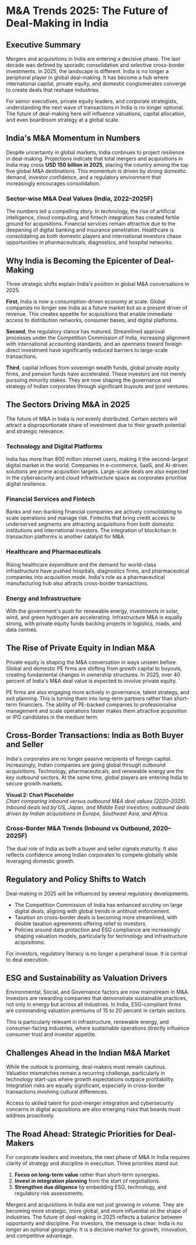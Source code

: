 # M&A Trends 2025: The Future of Deal-Making in India

## Executive Summary

Mergers and acquisitions in India are entering a decisive phase. The last decade was defined by sporadic consolidation and selective cross-border investments. In 2025, the landscape is different. India is no longer a peripheral player in global deal-making. It has become a hub where international capital, private equity, and domestic conglomerates converge to create deals that reshape industries.

For senior executives, private equity leaders, and corporate strategists, understanding the next wave of transactions in India is no longer optional. The future of deal-making here will influence valuations, capital allocation, and even boardroom strategy at a global scale.

## India's M&A Momentum in Numbers

Despite uncertainty in global markets, India continues to project resilience in deal-making. Projections indicate that total mergers and acquisitions in India may cross **USD 150 billion in 2025**, placing the country among the top five global M&A destinations. This momentum is driven by strong domestic demand, investor confidence, and a regulatory environment that increasingly encourages consolidation.

### Sector-wise M&A Deal Values (India, 2022–2025F)

The numbers tell a compelling story. In technology, the rise of artificial intelligence, cloud computing, and fintech integration has created fertile ground for acquisitions. Financial services remain attractive due to the deepening of digital banking and insurance penetration. Healthcare is consolidating as both domestic players and international investors chase opportunities in pharmaceuticals, diagnostics, and hospital networks.

## Why India is Becoming the Epicenter of Deal-Making

Three strategic shifts explain India's position in global M&A conversations in 2025.

**First**, India is now a consumption-driven economy at scale. Global companies no longer see India as a future market but as a present driver of revenue. This creates appetite for acquisitions that enable immediate access to distribution networks, consumer bases, and digital platforms.

**Second**, the regulatory stance has matured. Streamlined approval processes under the Competition Commission of India, increasing alignment with international accounting standards, and an openness toward foreign direct investment have significantly reduced barriers to large-scale transactions.

**Third**, capital inflows from sovereign wealth funds, global private equity firms, and pension funds have accelerated. These investors are not merely pursuing minority stakes. They are now shaping the governance and strategy of Indian corporates through significant buyouts and joint ventures.

## The Sectors Driving M&A in 2025

The future of M&A in India is not evenly distributed. Certain sectors will attract a disproportionate share of investment due to their growth potential and strategic relevance.

### Technology and Digital Platforms

India has more than 800 million internet users, making it the second-largest digital market in the world. Companies in e-commerce, SaaS, and AI-driven solutions are prime acquisition targets. Large-scale deals are also expected in the cybersecurity and cloud infrastructure space as corporates prioritise digital resilience.

### Financial Services and Fintech

Banks and non-banking financial companies are actively consolidating to scale operations and manage risk. Fintechs that bring credit access to underserved segments are attracting acquisitions from both domestic institutions and international investors. The integration of blockchain in transaction platforms is another catalyst for M&A.

### Healthcare and Pharmaceuticals

Rising healthcare expenditure and the demand for world-class infrastructure have pushed hospitals, diagnostics firms, and pharmaceutical companies into acquisition mode. India's role as a pharmaceutical manufacturing hub also attracts cross-border transactions.

### Energy and Infrastructure

With the government's push for renewable energy, investments in solar, wind, and green hydrogen are accelerating. Infrastructure M&A is equally strong, with private equity funds backing projects in logistics, roads, and data centres.

## The Rise of Private Equity in Indian M&A

Private equity is shaping the M&A conversation in ways unseen before. Global and domestic PE firms are shifting from growth capital to buyouts, creating fundamental changes in ownership structures. In 2025, over 40 percent of India's M&A deal value is expected to involve private equity.

PE firms are also engaging more actively in governance, talent strategy, and exit planning. This is turning them into long-term partners rather than short-term financiers. The ability of PE-backed companies to professionalise management and scale operations faster makes them attractive acquisition or IPO candidates in the medium term.

## Cross-Border Transactions: India as Both Buyer and Seller

India's corporates are no longer passive recipients of foreign capital. Increasingly, Indian companies are going global through outbound acquisitions. Technology, pharmaceuticals, and renewable energy are the key outbound sectors. At the same time, global players are entering India to secure growth markets.

**Visual 2: Chart Placeholder**  
*Chart comparing inbound versus outbound M&A deal values (2020–2025). Inbound deals led by US, Japan, and Middle East investors; outbound deals driven by Indian acquisitions in Europe, Southeast Asia, and Africa.*

### Cross-Border M&A Trends (Inbound vs Outbound, 2020–2025F)

The dual role of India as both a buyer and seller signals maturity. It also reflects confidence among Indian corporates to compete globally while leveraging domestic growth.

## Regulatory and Policy Shifts to Watch

Deal-making in 2025 will be influenced by several regulatory developments.

- The Competition Commission of India has enhanced scrutiny on large digital deals, aligning with global trends in antitrust enforcement.
- Taxation on cross-border deals is becoming more streamlined, with double taxation agreements offering relief to investors.
- Policies around data protection and ESG compliance are increasingly shaping valuation models, particularly for technology and infrastructure acquisitions.

For investors, regulatory literacy is no longer a peripheral issue. It is central to deal execution.

## ESG and Sustainability as Valuation Drivers

Environmental, Social, and Governance factors are now mainstream in M&A. Investors are rewarding companies that demonstrate sustainable practices, not only in energy but across all industries. In India, ESG-compliant firms are commanding valuation premiums of 15 to 20 percent in certain sectors.

This is particularly relevant in infrastructure, renewable energy, and consumer-facing industries, where sustainable operations directly influence consumer trust and investor appetite.

## Challenges Ahead in the Indian M&A Market

While the outlook is promising, deal-makers must remain cautious. Valuation mismatches remain a recurring challenge, particularly in technology start-ups where growth expectations outpace profitability. Integration risks are equally significant, especially in cross-border transactions involving cultural differences.

Access to skilled talent for post-merger integration and cybersecurity concerns in digital acquisitions are also emerging risks that boards must address proactively.

## The Road Ahead: Strategic Priorities for Deal-Makers

For corporate leaders and investors, the next phase of M&A in India requires clarity of strategy and discipline in execution. Three priorities stand out:

1. **Focus on long-term value** rather than short-term synergies.
2. **Invest in integration planning** from the start of negotiations.
3. **Strengthen due diligence** by embedding ESG, technology, and regulatory risk assessments.

Mergers and acquisitions in India are not just growing in volume. They are becoming more strategic, more global, and more influential on the shape of industries. The future of deal-making in 2025 reflects a balance between opportunity and discipline. For investors, the message is clear: India is no longer an optional geography. It is a decisive market for growth, innovation, and competitive advantage.